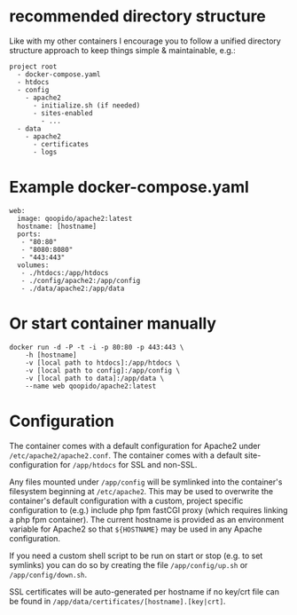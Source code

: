 # recommended directory structure #
Like with my other containers I encourage you to follow a unified directory structure approach to keep things simple & maintainable, e.g.:

```
project root
  - docker-compose.yaml
  - htdocs
  - config
    - apache2
      - initialize.sh (if needed)
      - sites-enabled
        - ...
  - data
  	- apache2
  	  - certificates
  	  - logs
```

# Example docker-compose.yaml #
```
web:
  image: qoopido/apache2:latest
  hostname: [hostname]
  ports:
   - "80:80"
   - "8080:8080"
   - "443:443"
  volumes:
   - ./htdocs:/app/htdocs
   - ./config/apache2:/app/config
   - ./data/apache2:/app/data
```

# Or start container manually #
```
docker run -d -P -t -i -p 80:80 -p 443:443 \
	-h [hostname]
	-v [local path to htdocs]:/app/htdocs \
	-v [local path to config]:/app/config \
	-v [local path to data]:/app/data \
	--name web qoopido/apache2:latest
```

# Configuration #
The container comes with a default configuration for Apache2 under ```/etc/apache2/apache2.conf```. The container comes with a default site-configuration for ```/app/htdocs``` for SSL and non-SSL.

Any files mounted under ```/app/config``` will be symlinked into the container's filesystem beginning at ```/etc/apache2```. This may be used to overwrite the container's default configuration with a custom, project specific configuration to (e.g.) include php fpm fastCGI proxy (which requires linking a php fpm container). The current hostname is provided as an environment variable for Apache2 so that ```${HOSTNAME}``` may be used in any Apache configuration.

If you need a custom shell script to be run on start or stop (e.g. to set symlinks) you can do so by creating the file ```/app/config/up.sh``` or ```/app/config/down.sh```.

SSL certificates will be auto-generated per hostname if no key/crt file can be found in ```/app/data/certificates/[hostname].[key|crt]```.